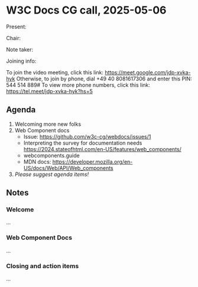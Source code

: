 # W3C Docs CG call, 2025-05-06

Present:

Chair:

Note taker:

Joining info:

To join the video meeting, click this link: https://meet.google.com/jdp-xvka-hyk
Otherwise, to join by phone, dial +49 40 8081617306 and enter this PIN: 544 514 889#
To view more phone numbers, click this link: https://tel.meet/jdp-xvka-hyk?hs=5

## Agenda

1. Welcoming more new folks
2. Web Component docs
    - Issue: https://github.com/w3c-cg/webdocs/issues/1
    - Interpreting the survey for documentation needs https://2024.stateofhtml.com/en-US/features/web_components/
    - webcomponents.guide
    - MDN docs: https://developer.mozilla.org/en-US/docs/Web/API/Web_components
3. _Please suggest agenda items!_

## Notes

### Welcome

...

### Web Component Docs

...

### Closing and action items

...
